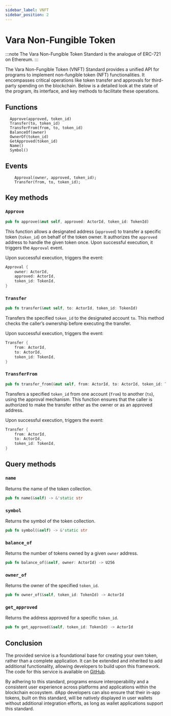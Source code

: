 ```yaml
---
sidebar_label: VNFT
sidebar_position: 2
---
```


# Vara Non-Fungible Token

:::note
The Vara Non-Fungible Token Standard is the analogue of ERC-721 on Ethereum.
:::

The Vara Non-Fungible Token (VNFT) Standard provides a unified API for programs to implement non-fungible token (NFT) functionalities. It encompasses critical operations like token transfer and approvals for third-party spending on the blockchain. Below is a detailed look at the state of the program, its interface, and key methods to facilitate these operations.

## Functions

```
  Approve(approved, token_id)
  Transfer(to, token_id)
  TransferFrom(from, to, token_id)
  BalanceOf(owner)
  OwnerOf(token_id)
  GetApproved(token_id)
  Name()
  Symbol()
```

## Events

```
    Approval(owner, approved, token_id);
    Transfer(from, to, token_id);
```

## Key methods

### `Approve`

```rust
pub fn approve(&mut self, approved: ActorId, token_id: TokenId)
```

This function allows a designated address (`approved`) to transfer a specific token (`token_id`) on behalf of the token owner. It authorizes the `approved` address to handle the given token once. Upon successful execution, it triggers the `Approval` event.

Upon successful execution, triggers the event:

```rust
Approval {
    owner: ActorId,
    approved: ActorId,
    token_id: TokenId,
}
```

### `Transfer`

```rust
pub fn transfer(&mut self, to: ActorId, token_id: TokenId)
```

Transfers the specified `token_id` to the designated account `to`. This method checks the caller’s ownership before executing the transfer.

Upon successful execution, triggers the event:

```rust
Transfer {
    from: ActorId,
    to: ActorId,
    token_id: TokenId,
}
```

### `TransferFrom`

```rust
pub fn transfer_from(&mut self, from: ActorId, to: ActorId, token_id: TokenId)
```

Transfers a specified `token_id` from one account (`from`) to another (`to`), using the approval mechanism. This function ensures that the caller is authorized to make the transfer either as the owner or as an approved address.

Upon successful execution, triggers the event:

```rust
Transfer {
    from: ActorId,
    to: ActorId,
    token_id: TokenId,
}
```

## Query methods

### `name`

Returns the name of the token collection.

```rust
pub fn name(&self) -> &'static str
```

### `symbol`

Returns the symbol of the token collection.

```rust
pub fn symbol(&self) -> &'static str
```

### `balance_of`

Returns the number of tokens owned by a given `owner` address.

```rust
pub fn balance_of(&self, owner: ActorId) -> U256
```

### `owner_of`

Returns the owner of the specified `token_id`.

```rust
pub fn owner_of(&self, token_id: TokenId) -> ActorId
```

### `get_approved`

Returns the address approved for a specific `token_id`.

```rust
pub fn get_approved(&self, token_id: TokenId) -> ActorId
```

## Conclusion

The provided service is a foundational base for creating your own token, rather than a complete application. It can be extended and inherited to add additional functionality, allowing developers to build upon this framework. The code for this service is available on [GitHub](https://github.com/gear-foundation/standards/tree/master/vnft-service).

By adhering to this standard, programs ensure interoperability and a consistent user experience across platforms and applications within the blockchain ecosystem. dApp developers can also ensure that their in-app tokens, built on this standard, will be natively displayed in user wallets without additional integration efforts, as long as wallet applications support this standard.
